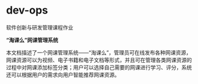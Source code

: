# dev-ops
软件创新与研发管理课程作业

**“淘课么”网课管理系统**

本文档描述了一个网课管理系统——“淘课么”，管理员可在线发布各种网课资源，网课资源可以为视频、电子书籍和电子文档等形式，并且可在管理各类网课资源的过程中对网课添加标签分类；用户可以选择自己需要的网课进行学习、评分，系统还可以根据用户的需求向用户智能推荐网课资源。
